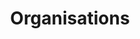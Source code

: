 ---
title: Organisations
category: involvment
list_items:
  - AI adoption
  - Open source review
  - Consultancy
  - R&D projects 
---